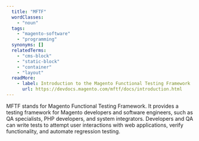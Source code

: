 ```yaml
---
  title: "MFTF"
  wordClasses:
    - "noun"
  tags:
    - "magento-software"
    - "programming"
  synonyms: []
  relatedTerms:
    - "cms-block"
    - "static-block"
    - "container"
    - "layout"
  readMore:
    - label: Introduction to the Magento Functional Testing Framework
      url: https://devdocs.magento.com/mftf/docs/introduction.html
---
```

MFTF stands for Magento Functional Testing Framework. It provides a testing framework for Magento developers and software engineers, such as QA specialists, PHP developers, and system integrators. Developers and QA can write tests to attempt user interactions with web applications, verify functionality, and automate regression testing.
